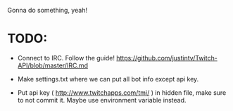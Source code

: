 Gonna do something, yeah!

# TODO:

* Connect to IRC. Follow the guide! https://github.com/justintv/Twitch-API/blob/master/IRC.md

* Make settings.txt where we can put all bot info except api key.

* Put api key ( http://www.twitchapps.com/tmi/ ) in hidden file, make sure 
to not commit it. Maybe use environment variable instead.

